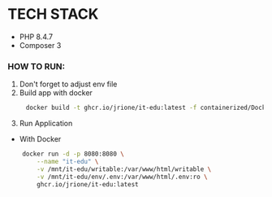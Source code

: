 # TECH STACK
- PHP 8.4.7
- Composer 3


### HOW TO RUN:
1. Don't forget to adjust env file
2. Build app with docker
```sh
     docker build -t ghcr.io/jrione/it-edu:latest -f containerized/Dockerfile .
```
3. Run Application
- With Docker
```sh
    docker run -d -p 8080:8080 \
        --name "it-edu" \
        -v /mnt/it-edu/writable:/var/www/html/writable \
        -v /mnt/it-edu/env/.env:/var/www/html/.env:ro \
        ghcr.io/jrione/it-edu:latest 
```